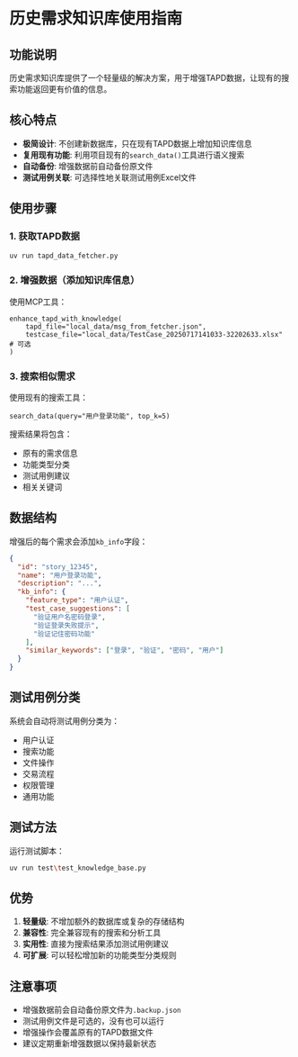 # 历史需求知识库使用指南

## 功能说明

历史需求知识库提供了一个轻量级的解决方案，用于增强TAPD数据，让现有的搜索功能返回更有价值的信息。

## 核心特点

- **极简设计**: 不创建新数据库，只在现有TAPD数据上增加知识库信息
- **复用现有功能**: 利用项目现有的`search_data()`工具进行语义搜索
- **自动备份**: 增强数据前自动备份原文件
- **测试用例关联**: 可选择性地关联测试用例Excel文件

## 使用步骤

### 1. 获取TAPD数据
```bash
uv run tapd_data_fetcher.py
```

### 2. 增强数据（添加知识库信息）
使用MCP工具：
```
enhance_tapd_with_knowledge(
    tapd_file="local_data/msg_from_fetcher.json",
    testcase_file="local_data/TestCase_20250717141033-32202633.xlsx"  # 可选
)
```

### 3. 搜索相似需求
使用现有的搜索工具：
```
search_data(query="用户登录功能", top_k=5)
```

搜索结果将包含：
- 原有的需求信息
- 功能类型分类
- 测试用例建议
- 相关关键词

## 数据结构

增强后的每个需求会添加`kb_info`字段：

```json
{
  "id": "story_12345",
  "name": "用户登录功能",
  "description": "...",
  "kb_info": {
    "feature_type": "用户认证",
    "test_case_suggestions": [
      "验证用户名密码登录",
      "验证登录失败提示",
      "验证记住密码功能"
    ],
    "similar_keywords": ["登录", "验证", "密码", "用户"]
  }
}
```

## 测试用例分类

系统会自动将测试用例分类为：
- 用户认证
- 搜索功能
- 文件操作
- 交易流程
- 权限管理
- 通用功能

## 测试方法

运行测试脚本：
```bash
uv run test\test_knowledge_base.py
```

## 优势

1. **轻量级**: 不增加额外的数据库或复杂的存储结构
2. **兼容性**: 完全兼容现有的搜索和分析工具
3. **实用性**: 直接为搜索结果添加测试用例建议
4. **可扩展**: 可以轻松增加新的功能类型分类规则

## 注意事项

- 增强数据前会自动备份原文件为`.backup.json`
- 测试用例文件是可选的，没有也可以运行
- 增强操作会覆盖原有的TAPD数据文件
- 建议定期重新增强数据以保持最新状态